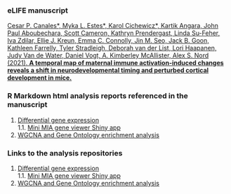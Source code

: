 ### eLIFE manuscript

[Cesar P. Canales*, Myka L. Estes*, Karol Cichewicz*, Kartik Angara, John Paul Aboubechara, Scott Cameron, Kathryn Prendergast, Linda Su-Feher, Iva Zdilar, Ellie J. Kreun, Emma C. Connolly, Jin M. Seo, Jack B. Goon, Kathleen Farrelly, Tyler Stradleigh, Deborah van der List, Lori Haapanen, Judy Van de Water, Daniel Vogt, A. Kimberley McAllister, Alex S. Nord (2021).
 **A temporal map of maternal immune activation-induced changes reveals a shift in neurodevelopmental timing and perturbed cortical development in mice.**](https://elifesciences.org/articles/60100)


### R Markdown html analysis reports referenced in the manuscript

1. [Differential gene expression](https://nordneurogenomicslab.github.io/Canales_eLIFE_2021_DE/)     
1.1. [Mini MIA gene viewer Shiny app](https://nordlab.shinyapps.io/MIA_RPKM_plots/) 
3. [WGCNA and Gene Ontology enrichment analysis](https://nordneurogenomicslab.github.io/Canales_eLIFE_2021_WGCNA_GO/)

### Links to the analysis repositories
1. [Differential gene expression](https://github.com/NordNeurogenomicsLab/Canales_eLIFE_2021_DE/)    
1.1. [Mini MIA gene viewer Shiny app](https://github.com/NordNeurogenomicsLab/Mini-MIA-gene-viewer)      
3. [WGCNA and Gene Ontology enrichment analysis](https://github.com/NordNeurogenomicsLab/Canales_eLIFE_2021_WGCNA_GO)    
